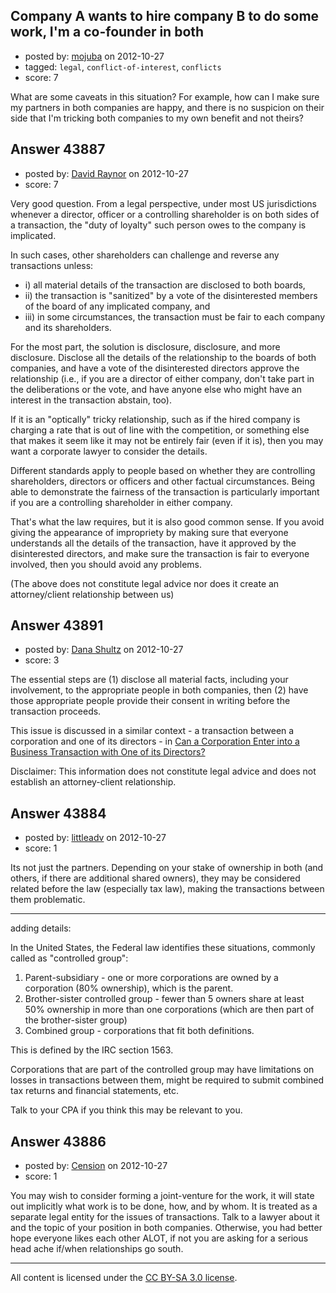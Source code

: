 ## Company A wants to hire company B to do some work, I'm a co-founder in both

- posted by: [mojuba](https://stackexchange.com/users/-1/14096-mojuba) on 2012-10-27
- tagged: `legal`, `conflict-of-interest`, `conflicts`
- score: 7

What are some caveats in this situation? For example, how can I make sure my partners in both companies are happy, and there is no suspicion on their side that I'm tricking both companies to my own benefit and not theirs?


## Answer 43887

- posted by: [David Raynor](https://stackexchange.com/users/-1/21154-david-raynor) on 2012-10-27
- score: 7

Very good question. From a legal perspective, under most US jurisdictions whenever a director, officer or a controlling shareholder is on both sides of a transaction, the "duty of loyalty" such person owes to the company is implicated. 

In such cases, other shareholders can challenge and reverse any transactions unless: 

* i) all material details of the transaction are disclosed to both boards, 
* ii) the transaction is "sanitized" by a vote of the disinterested members of the board of any implicated company, and 
* iii) in some circumstances, the transaction must be fair to each company and its shareholders. 

For the most part, the solution is disclosure, disclosure, and more disclosure. Disclose all the details of the relationship to the boards of both companies, and have a vote of the disinterested directors approve the relationship (i.e., if you are a director of either company, don't take part in the deliberations or the vote, and have anyone else who might have an interest in the transaction abstain, too). 

If it is an "optically" tricky relationship, such as if the hired company is charging a rate that is out of line with the competition, or something else that makes it seem like it may not be entirely fair (even if it is), then you may want a corporate lawyer to consider the details.  

Different standards apply to people based on whether they are controlling shareholders, directors or officers and other factual circumstances. Being able to demonstrate the fairness of the transaction is particularly important if you are a controlling shareholder in either company. 

That's what the law requires, but it is also good common sense. If you avoid giving the appearance of impropriety by making sure that everyone understands all the details of the transaction, have it approved by the disinterested directors, and make sure the transaction is fair to everyone involved, then you should avoid any problems.

(The above does not constitute legal advice nor does it create an attorney/client relationship between us)


## Answer 43891

- posted by: [Dana Shultz](https://stackexchange.com/users/-1/1841-dana-shultz) on 2012-10-27
- score: 3

<p>The essential steps are (1) disclose all material facts, including your involvement, to the appropriate people in both companies, then (2) have those appropriate people provide their consent in writing before the transaction proceeds.</p>

<p>This issue is discussed in a similar context - a transaction between a corporation and one of its directors - in <a href="http://danashultz.com/blog/2009/11/24/can-a-corporation-enter-into-a-business-transaction-with-one-of-its-directors/" rel="nofollow">Can a Corporation Enter into a Business Transaction with One of its Directors?</a></p>

<p>Disclaimer: This information does not constitute legal advice and does not establish an attorney-client relationship.</p>



## Answer 43884

- posted by: [littleadv](https://stackexchange.com/users/-1/13808-littleadv) on 2012-10-27
- score: 1

Its not just the partners. Depending on your stake of ownership in both (and others, if there are additional shared owners), they may be considered related before the law (especially tax law), making the transactions between them problematic.

---

adding details:

In the United States, the Federal law identifies these situations, commonly called as "controlled group":

 1. Parent-subsidiary - one or more corporations are owned by a
    corporation (80% ownership), which is the parent.
 2. Brother-sister controlled group - fewer than 5 owners share at least 50% ownership in more than one corporations (which are then part of the brother-sister group)
 3. Combined group - corporations that fit both definitions.

This is defined by the IRC section 1563.

Corporations that are part of the controlled group may have limitations on losses in transactions between them, might be required to submit combined tax returns and financial statements, etc.

Talk to your CPA if you think this may be relevant to you.


## Answer 43886

- posted by: [Cension](https://stackexchange.com/users/-1/21139-cension) on 2012-10-27
- score: 1

You may wish to consider forming a joint-venture for the work, it will state out implicitly what work is to be done, how, and by whom. It is treated as a separate legal entity for the issues of transactions. Talk to a lawyer about it and the topic of your position in both companies. Otherwise, you had better hope everyone likes each other ALOT, if not you are asking for a serious head ache if/when relationships go south.



---

All content is licensed under the [CC BY-SA 3.0 license](https://creativecommons.org/licenses/by-sa/3.0/).
